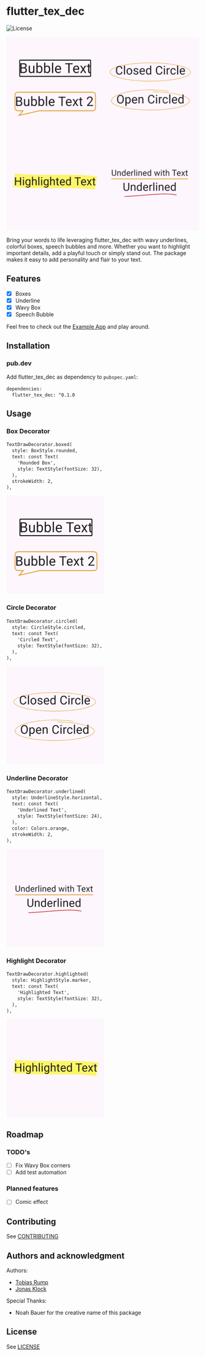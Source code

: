 # flutter_tex_dec

![License](https://img.shields.io/github/license/EXXETA/flutter_tex_dec)


![Screenshot of Feature Grid](./documentation/img/overview.png)

Bring your words to life leveraging flutter_tex_dec with wavy underlines, colorful boxes, speech bubbles and more. Whether you want to highlight important details, add a playful touch or simply stand out. The package makes it easy to add personality and flair to your text.

## Features

- [x] Boxes
- [x] Underline
- [x] Wavy Box
- [x] Speech Bubble

Feel free to check out the [Example App](./example) and play around.

## Installation

### pub.dev

Add flutter_tex_dec as dependency to `pubspec.yaml`:

```
dependencies:
  flutter_tex_dec: ^0.1.0
```

## Usage

### Box Decorator

```
TextDrawDecorator.boxed(
  style: BoxStyle.rounded,
  text: const Text(
    'Rounded Box',
    style: TextStyle(fontSize: 32),
  ),
  strokeWidth: 2,
),
```

![Box Decorator Example](./documentation/img/box.png)

### Circle Decorator

```
TextDrawDecorator.circled(
  style: CircleStyle.circled,
  text: const Text(
    'Circled Text',
    style: TextStyle(fontSize: 32),
  ),
),
```

![Circle Decorator Example](./documentation/img/circle.png)

### Underline Decorator

```
TextDrawDecorator.underlined(
  style: UnderlineStyle.horizontal,
  text: const Text(
    'Underlined Text',
    style: TextStyle(fontSize: 24),
  ),
  color: Colors.orange,
  strokeWidth: 2,
),
```

![Underline Decorator Example](./documentation/img/underline.png)

### Highlight Decorator

```
TextDrawDecorator.highlighted(
  style: HighlightStyle.marker,
  text: const Text(
    'Highlighted Text',
    style: TextStyle(fontSize: 32),
  ),
),
```

![Underline Decorator Example](./documentation/img/highlight.png)

## Roadmap

### TODO's

- [ ] Fix Wavy Box corners
- [ ] Add test automation

### Planned features

- [ ] Comic effect

## Contributing

See [CONTRIBUTING](./CONTRIBUTING.md)

## Authors and acknowledgment

Authors:

- [Tobias Rump](https://github.com/TobiasRump)
- [Jonas Klock](https://github.com/jay-k98)

Special Thanks:

- Noah Bauer for the creative name of this package

## License

See [LICENSE](./LICENSE)
